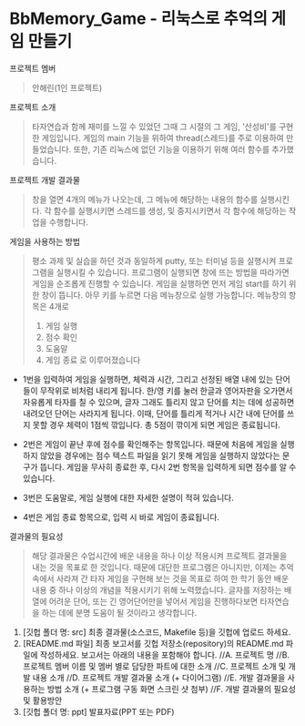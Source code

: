# BbMemory_Game - 리눅스로 추억의 게임 만들기


프로젝트 멤버

> 안해린(1인 프로젝트)


프로젝트 소개 

> 타자연습과 함께 재미를 느낄 수 있었던 그때 그 시절의 그 게임, '산성비'를 구현한 게임입니다.
> 게임의 main 기능을 위하여 thread(스레드)를 주로 이용하여 만들었습니다. 
> 또한, 기존 리눅스에 없던 기능을 이용하기 위해 여러 함수를 추가했습니다.


프로젝트 개발 결과물

> 창을 열면 4개의 메뉴가 나오는데, 그 메뉴에 해당하는 내용의 함수를 실행시킨다.
> 각 함수를 실행시키면 스레드를 생성, 및 중지시키면서 각 함수에 해당하는 작업을 수행합니다.


게임을 사용하는 방법

> 평소 과제 및 실습을 하던 것과 동일하게 putty, 또는 터미널 등을 실행시켜 프로그램을 실행시킬 수 있습니다.
> 프로그램이 실행되면 창에 뜨는 방법을 따라가면 게임을 순조롭게 진행할 수 있습니다.
> 게임을 실행하면 먼저 게임 start를 하기 위한 창이 뜹니다. 아무 키를 누르면 다음 메뉴창으로 실행 가능합니다.
> 메뉴창의 항목은 4개로
> 1. 게임 실행
> 2. 점수 확인
> 3. 도움말
> 4. 게임 종료 로 이루어졌습니다

  * 1번을 입력하여 게임을 실행하면, 체력과 시간, 그리고 선정된 배열 내에 있는 단어들이 무작위로 비처럼 내리게 됩니다.
  한/영 키를 눌러 한글과 영어자판을 오가면서 자유롭게 타자를 칠 수 있으며, 글자 그래도 틀리지 않고 단어를 치는 데에 성공하면 내려오던 단어는 사라지게 됩니다.
  이때, 단어를 틀리게 적거나 시간 내에 단어를 쓰지 못할 경우 체력이 1점씩 깎입니다. 총 5점이 깎이게 되면 게임은 종료됩니다.
  
  * 2번은 게임이 끝난 후에 점수를 확인해주는 항목입니다. 때문에 처음에 게임을 실행하지 않았을 경우에는 점수 텍스트 파일을 읽기 못해 게임을 실행하지 않았다는 문구가 뜹니다.
  게임을 무사히 종료한 후, 다시 2번 항목을 입력하게 되면 점수를 알 수 있습니다.
  
  * 3번은 도움말로, 게임 실행에 대한 자세한 설명이 적혀 있습니다.
  
  * 4번은 게임 종료 항목으로, 입력 시 바로 게임이 종료됩니다.


결과물의 필요성

> 해당 결과물은 수업시간에 배운 내용을 하나 이상 적용시켜 프로젝트 결과물을 내는 것을 목표로 한 것입니다.
> 때문에 대단한 프로그램은 아니지만, 이제는 추억 속에서 사라져 간 타자 게임을 구현해 보는 것을 목표로 하여 한 학기 동안 배운 내용 중 하나 이상의 개념을 적용시키기 위해 노력했습니다.
> 글자를 저장하는 배열에 어려운 단어, 또는 긴 영어단어만을 넣어서 게임을 진행하다보면 타자연습을 하는 데에 분명 도움이 될 것이라고 생각합니다.


1.	[깃헙 폴더 명: src] 최종 결과물(소스코드, Makefile 등)을 깃헙에 업로드 하세요.
2.	[README.md 파일] 최종 보고서를 깃헙 저장소(repository)의 README.md 파일에 작성하세요. 보고서는 아래의 내용을 포함해야 합니다.
//A.	프로젝트 명 
//B.	프로젝트 멤버 이름 및 멤버 별로 담당한 파트에 대한 소개
//C.	프로젝트 소개 및 개발 내용 소개
//D.	프로젝트 개발 결과물 소개 (+ 다이어그램)
//E.	개발 결과물을 사용하는 방법 소개 (+ 프로그램 구동 화면 스크린 샷 첨부)
//F.	개발 결과물의 필요성 및 활용방안
3.	[깃헙 폴더 명: ppt] 발표자료(PPT 또는 PDF)


